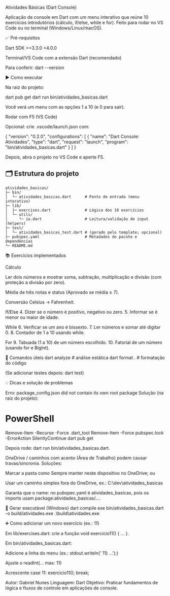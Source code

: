 Atividades Básicas (Dart Console)

Aplicação de console em Dart com um menu interativo que reúne 10 exercícios introdutórios (cálculo, if/else, while e for). Feito para rodar no VS Code ou no terminal (Windows/Linux/macOS).

✅ Pré-requisitos

Dart SDK >=3.3.0 <4.0.0

Terminal/VS Code com a extensão Dart (recomendado)

Para conferir:
dart --version

▶️ Como executar

Na raiz do projeto:

dart pub get
dart run bin/atividades_basicas.dart


Você verá um menu com as opções 1 a 10 (e 0 para sair).

Rodar com F5 (VS Code)

Opcional: crie .vscode/launch.json com:

{
  "version": "0.2.0",
  "configurations": [
    {
      "name": "Dart Console: Atividades",
      "type": "dart",
      "request": "launch",
      "program": "bin/atividades_basicas.dart"
    }
  ]
}


Depois, abra o projeto no VS Code e aperte F5.

## 🗂️ Estrutura do projeto

```text
atividades_basicas/
├─ bin/
│  └─ atividades_basicas.dart      # Ponto de entrada (menu interativo)
├─ lib/
│  ├─ exercises.dart               # Lógica dos 10 exercícios
│  └─ utils/
│     └─ io.dart                   # Leitura/validação de input (helpers)
├─ test/
│  └─ atividades_basicas_test.dart # (gerado pelo template; opcional)
├─ pubspec.yaml                    # Metadados do pacote e dependências
└─ README.md
```

📚 Exercícios implementados

Cálculo

Ler dois números e mostrar soma, subtração, multiplicação e divisão (com proteção a divisão por zero).

Média de três notas e status (Aprovado se média ≥ 7).

Conversão Celsius → Fahrenheit.

If/Else
4. Dizer se o número é positivo, negativo ou zero.
5. Informar se é menor ou maior de idade.

While
6. Verificar se um ano é bissexto.
7. Ler números e somar até digitar 0.
8. Contador de 1 a 10 usando while.

For
9. Tabuada (1 a 10) de um número escolhido.
10. Fatorial de um número (usando for e BigInt).

🧪 Comandos úteis
dart analyze      # análise estática
dart format .     # formatação do código


(Se adicionar testes depois: dart test)

💡 Dicas e solução de problemas

Erro: package_config.json did not contain its own root package
Solução (na raiz do projeto):

# PowerShell
Remove-Item -Recurse -Force .dart_tool
Remove-Item -Force pubspec.lock -ErrorAction SilentlyContinue
dart pub get


Depois rode: dart run bin/atividades_basicas.dart.

OneDrive / caminhos com acento (Área de Trabalho) podem causar travas/sincronia.
Soluções:

Marcar a pasta como Sempre manter neste dispositivo no OneDrive; ou

Usar um caminho simples fora do OneDrive, ex.: C:\dev\atividades_basicas

Garanta que o name: no pubspec.yaml é atividades_basicas, pois os imports usam package:atividades_basicas/....

🧱 Gerar executável (Windows)
dart compile exe bin/atividades_basicas.dart -o build/atividades.exe
.\build\atividades.exe

➕ Como adicionar um novo exercício (ex.: 11)

Em lib/exercises.dart: crie a função void exercicio11() { ... }.

Em bin/atividades_basicas.dart:

Adicione a linha do menu (ex.: stdout.writeln(' 11) ...');)

Ajuste o readInt(... max: 11)

Acrescente case 11: exercicio11(); break;

Autor: Gabriel Nunes
Linguagem: Dart
Objetivo: Praticar fundamentos de lógica e fluxos de controle em aplicações de console.